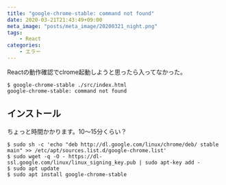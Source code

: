 ```yaml
---
title: "google-chrome-stable: command not found"
date: 2020-03-21T21:43:49+09:00
meta_image: "posts/meta_image/20200321_night.png"
tags: 
    - React
categories: 
    - エラー
---
```


Reactの動作確認でclrome起動しようと思ったら入ってなかった。

```
$ google-chrome-stable ./src/index.html
google-chrome-stable: command not found
```

## インストール

ちょっと時間かかります。10～15分くらい？

```
$ sudo sh -c 'echo "deb http://dl.google.com/linux/chrome/deb/ stable main" >> /etc/apt/sources.list.d/google-chrome.list'
$ sudo wget -q -O - https://dl-ssl.google.com/linux/linux_signing_key.pub | sudo apt-key add -
$ sudo apt update
$ sudo apt install google-chrome-stable
```
